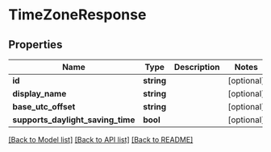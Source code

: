 # TimeZoneResponse

## Properties
Name | Type | Description | Notes
------------ | ------------- | ------------- | -------------
**id** | **string** |  | [optional] 
**display_name** | **string** |  | [optional] 
**base_utc_offset** | **string** |  | [optional] 
**supports_daylight_saving_time** | **bool** |  | [optional] 

[[Back to Model list]](../../README.md#documentation-for-models) [[Back to API list]](../../README.md#documentation-for-api-endpoints) [[Back to README]](../../README.md)

